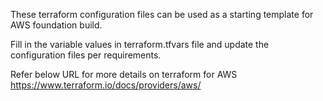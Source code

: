 These terraform configuration files can be used as a starting template for AWS foundation build.

Fill in the variable values in terraform.tfvars file and update the configuration files per requirements.

Refer below URL for more details on terraform for AWS
https://www.terraform.io/docs/providers/aws/